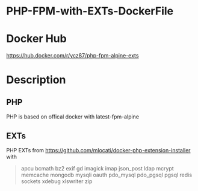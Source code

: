 # PHP-FPM-with-EXTs-DockerFile
# Docker Hub
https://hub.docker.com/r/ycz87/php-fpm-alpine-exts

# Description
## PHP
PHP is based on offical docker with latest-fpm-alpine
## EXTs
PHP EXTs from https://github.com/mlocati/docker-php-extension-installer with
> apcu bcmath bz2 exif gd imagick imap json_post ldap mcrypt memcache mongodb mysqli oauth pdo_mysql pdo_pgsql pgsql redis sockets xdebug xlswriter zip
